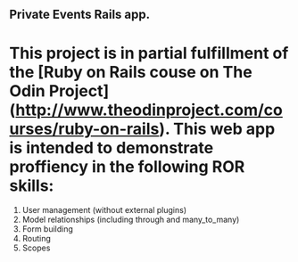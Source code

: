 ## Private Events Rails app. 

# This project is in partial fulfillment of the [Ruby on Rails couse on The Odin Project] (http://www.theodinproject.com/courses/ruby-on-rails). This web app is intended to demonstrate proffiency in the following ROR skills:

1. User management (without external plugins)
2. Model relationships (including through and many_to_many)
3. Form building
4. Routing
5. Scopes


